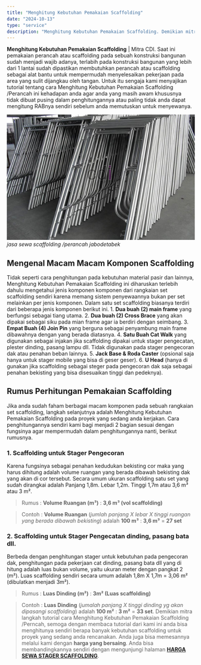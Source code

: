 ```yaml
---
title: "Menghitung Kebutuhan Pemakaian Scaffolding"
date: "2024-10-13"
type: "service"
description: "Menghitung Kebutuhan Pemakaian Scaffolding. Demikian mitra langkah tutorial cara Menghitung Kebutuhan Pemakaian Scaffolding /Perncah, semoga dengan membaca t..."
---
```


**Menghitung Kebutuhan Pemakaian Scaffolding** | Mitra CDI. Saat ini pemakaian perancah atau scaffolding pada sebuah konstruksi bangunan sudah menjadi wajib adanya, terlabih pada konstruksi bangunan yang lebih dari 1 lantai sudah dipastikan membutuhkan perancah atau scaffolding sebagai alat bantu untuk mempermudah menyelesaikan pekerjaan pada area yang sulit dijangkau oleh tangan. Untuk itu sengaja kami menyajikan tutorial tentang cara Menghitung Kebutuhan Pemakaian Scaffolding /Perancah ini kehadapan anda agar anda yang masih awam khususnya tidak dibuat pusing dalam penghitungannya atau paling tidak anda dapat mengitung RABnya sendiri sebelum anda memutuskan untuk menyewanya.

![jasa sewa scaffolding /perancah jabodetabek](/images/blog/scaffolding-galvanis.jpg)
*jasa sewa scaffolding /perancah jabodetabek*

 ## Mengenal Macam Macam Komponen Scaffolding
    
Tidak seperti cara penghitungan pada kebutuhan material pasir dan lainnya, Menghitung Kebutuhan Pemakaian Scaffolding ini diharuskan terlebih dahulu mengetahui jenis komponen komponen dari rangkaian set scaffolding sendiri karena memang sistem penyewaannya bukan per set melainkan per jenis komponen. Dalam satu set scaffolding biasanya terdiri dari beberapa jenis komponen berikut ini.
1\. **Dua buah (2) main frame** yang berfungsi sebagai tiang utama.
2\. **Dua buah (2) Cross Brace** yang akan dipakai sebagai siku pada mian frame agar ia berdiri dengan seimbang.
3\. **Empat Buah (4) Join Pin** yang berguna sebagai penyambung main frame dibawahnya dengan yang berada diatasnya.
4\. **Satu Buah Cat Walk** yang digunakan sebagai injakan jika scaffolding dipakai untuk stager pengecatan, plester dinding, pasang lampu dll. Tidak digunakan pada stager pengecoran dak atau penahan beban lainnya.
5\. **Jack Base & Roda Caster** (opsional saja hanya untuk stager mobile yang bisa di geser geser).
6\. **U Head** (hanya di gunakan jika scaffolding sebagai steger pada pengecoran dak saja sebagai penahan bekisting yang bisa disesuaikan tinggi dan pedeknya).

 ## Rumus Perhitungan Pemakaian Scaffolding
    
Jika anda sudah faham berbagai macam komponen pada sebuah rangkaian set scaffolding, langkah selanjutnya adalah Menghitung Kebutuhan Pemakaian Scaffolding pada proyek yang sedang anda kerjakan. Cara penghitungannya sendiri kami bagi menjadi 2 bagian sesuai dengan fungsinya agar mempermudah dalam penghitungannya nanti, berikut rumusnya.
### 1\. Scaffolding untuk Stager Pengecoran
Karena fungsinya sebagai penahan kedudukan bekisting cor maka yang harus dihitung adalah volume ruangan yang berada dibawah bekisting dak yang akan di cor tersebut. Secara umum ukuran scaffolding satu set yang sudah dirangkai adalah Panjang 1,8m. Lebar 1,2m. Tinggi 1,7m atau 3,6 m³ atau 3 m².
> Rumus : **Volume Ruangan (m³)** : **3,6 m³ (vol scaffolding)**

> 
> Contoh : **Volume Ruangan** (_jumlah panjang X lebar X tinggi ruangan yang berada dibawah bekisting_) adalah **100 m³** : **3,6 m³** = **27 set**

### 2\. Scaffolding untuk Stager Pengecatan dinding, pasang bata dll.
Berbeda dengan penghitungan stager untuk kebutuhan pada pengecoran dak, penghitungan pada pekerjaan cat dinding, pasang bata dll yang di hitung adalah luas bukan volume, yaitu ukuran meter dengan pangkat 2 (m²). Luas scaffolding sendiri secara umum adalah 1,8m X 1,7m = 3,06 m² (dibulatkan menjadi 3m²).
> Rumus : **Luas Dinding (m²)** : **3m² (Luas scaffolding)**

> 
> Contoh : **Luas Dinding** (_jumalah panjang X tinggi dinding yg akan dipasangi scaffolding_) adalah **100 m²** : **3 m²** = **33 set**.
Demikian mitra langkah tutorial cara Menghitung Kebutuhan Pemakaian Scaffolding /Perncah, semoga dengan membaca tutorial dari kami ini anda bisa menghitunya sendiri berapa banyak kebutuhan scaffolding untuk proyek yang sedang anda rencanakan. Anda juga bisa memesannya melalui kami dengan **harga yang bersaing**. Anda bisa membandingkannya sendiri dengan mengunjungi halaman [**HARGA SEWA STAGER SCAFFOLDING**](/page/harga-sewa-scaffolding-steger-terbaru).
